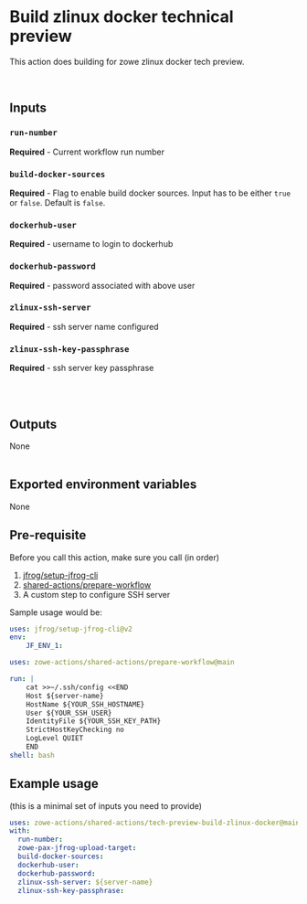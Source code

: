 # Build zlinux docker technical preview

This action does building for zowe zlinux docker tech preview.

<br />

## Inputs

### `run-number`

**Required** - Current workflow run number

### `build-docker-sources`

**Required** - Flag to enable build docker sources. Input has to be either `true` or `false`. Default is `false`.

### `dockerhub-user`

**Required** - username to login to dockerhub

### `dockerhub-password`

**Required** - password associated with above user

### `zlinux-ssh-server`

**Required** - ssh server name configured

### `zlinux-ssh-key-passphrase`

**Required** - ssh server key passphrase

<br /><br />

## Outputs

None
<br /><br />

## Exported environment variables

None
<br />

## Pre-requisite

Before you call this action, make sure you call (in order)

1. [jfrog/setup-jfrog-cli](https://github.com/jfrog/setup-jfrog-cli)
2. [shared-actions/prepare-workflow](https://github.com/zowe-actions/shared-actions/tree/main/prepare-workflow)
3. A custom step to configure SSH server

Sample usage would be:

```yaml
uses: jfrog/setup-jfrog-cli@v2
env:
    JF_ENV_1:

uses: zowe-actions/shared-actions/prepare-workflow@main

run: |
    cat >>~/.ssh/config <<END
    Host ${server-name}
    HostName ${YOUR_SSH_HOSTNAME}
    User ${YOUR_SSH_USER}
    IdentityFile ${YOUR_SSH_KEY_PATH}
    StrictHostKeyChecking no
    LogLevel QUIET
    END
shell: bash
```

## Example usage

(this is a minimal set of inputs you need to provide)

```yaml
uses: zowe-actions/shared-actions/tech-preview-build-zlinux-docker@main
with:
  run-number:
  zowe-pax-jfrog-upload-target:
  build-docker-sources:
  dockerhub-user:
  dockerhub-password:
  zlinux-ssh-server: ${server-name}
  zlinux-ssh-key-passphrase:
```
